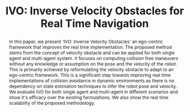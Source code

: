---
layout: project-page-new
title: "IVO: Inverse Velocity Obstacles for Real Time Navigation"
authors:
  - name: P. S. Naga Jyotish*
    sup: 1
  - name: Yash Goel*
    sup: 1
  - name: A. V. S. Sai Bhargav Kumar
    sup: 1
  - name: K. Madhava Krishna
    sup: 1
affiliations:
  - name: IIIT Hyderabad, India
    link: https://robotics.iiit.ac.in
    sup: 1
permalink: publications/2019/Jyotish_IVO-Inverse-Velocity-Obstacles
abstract: "In this paper, we present 'IVO: Inverse Velocity Obstacles' an ego-centric framework that improves the real time implementation. The proposed method stems from the concept of velocity obstacle and can be applied for both single agent and multi-agent system. It focuses on computing collision free maneuvers without any knowledge or assumption on the pose and the velocity of the robot. This is primarily achieved by reformulating the velocity obstacle to adapt to an ego-centric framework. This is a significant step towards improving real time implementations of collision avoidance in dynamic environments as there is no dependency on state estimation techniques to infer the robot pose and velocity. We evaluate IVO for both single agent and multi-agent in different scenarios and show it's efficacy over the existing formulations. We also show the real time scalability of the proposed methodology."
paper: https://arxiv.org/pdf/1905.01438
# iframe: https://www.youtube.com/embed/jhjskX4FQwA

---